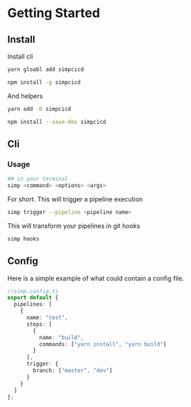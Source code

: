# Getting Started

## Install

Install cli

```bash
yarn gloabl add simpcicd
```

```bash
npm install -g simpcicd
```

And helpers

```bash
yarn add -D simpcicd
```

```bash
npm install --save-dev simpcicd
```

## Cli

### Usage

```bash
## in your terminal
simp <command> <options> <args>
```

For short.
This will trigger a pipeline execution

```bash
simp trigger --pipeline <pipeline name>
```

This will transform your pipelines in git hooks

```bash
simp hooks
```

## Config

Here is a simple example of what could contain a config file.

```ts
//simp.config.ts
export default {
  pipelines: [
    {
      name: "test",
      steps: [
        {
          name: "build",
          commands: ["yarn install", "yarn build"]
        }
      ],
      trigger: {
        branch: ["master", "dev"]
      }
    }
  ]
};
```
